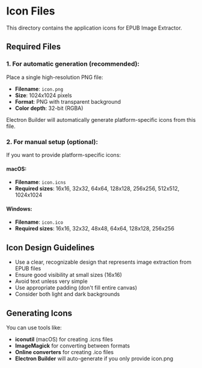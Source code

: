 # Icon Files

This directory contains the application icons for EPUB Image Extractor.

## Required Files

### 1. For automatic generation (recommended):
Place a single high-resolution PNG file:
- **Filename**: `icon.png`
- **Size**: 1024x1024 pixels
- **Format**: PNG with transparent background
- **Color depth**: 32-bit (RGBA)

Electron Builder will automatically generate platform-specific icons from this file.

### 2. For manual setup (optional):
If you want to provide platform-specific icons:

#### macOS:
- **Filename**: `icon.icns`
- **Required sizes**: 16x16, 32x32, 64x64, 128x128, 256x256, 512x512, 1024x1024

#### Windows:
- **Filename**: `icon.ico`
- **Required sizes**: 16x16, 32x32, 48x48, 64x64, 128x128, 256x256


## Icon Design Guidelines

- Use a clear, recognizable design that represents image extraction from EPUB files
- Ensure good visibility at small sizes (16x16)
- Avoid text unless very simple
- Use appropriate padding (don't fill entire canvas)
- Consider both light and dark backgrounds

## Generating Icons

You can use tools like:
- **iconutil** (macOS) for creating .icns files
- **ImageMagick** for converting between formats
- **Online converters** for creating .ico files
- **Electron Builder** will auto-generate if you only provide icon.png